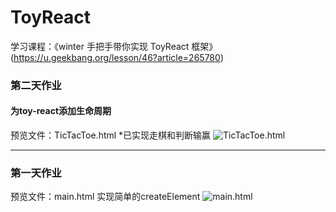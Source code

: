 # ToyReact

学习课程：《winter 手把手带你实现 ToyReact 框架》(https://u.geekbang.org/lesson/46?article=265780)

### 第二天作业
#### 为toy-react添加生命周期

预览文件：TicTacToe.html
*已实现走棋和判断输赢
![TicTacToe.html](https://s1.ax1x.com/2020/08/04/aBKJHO.png)

------------

### 第一天作业
预览文件：main.html
实现简单的createElement
![main.html](https://s1.ax1x.com/2020/08/04/aBMnqf.png)

